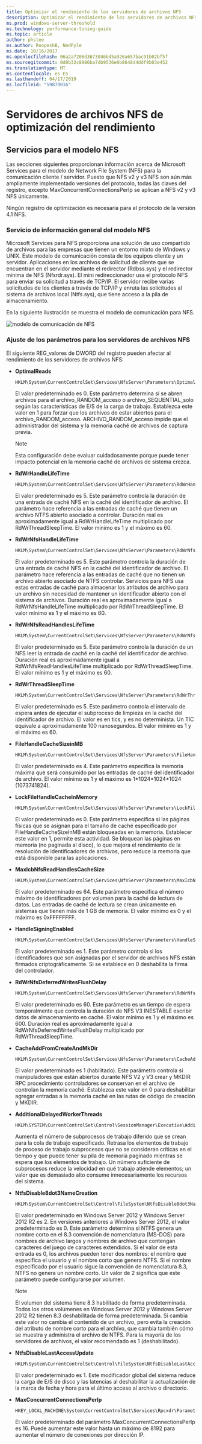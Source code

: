 ```yaml
---
title: Optimizar el rendimiento de los servidores de archivos NFS
description: Optimizar el rendimiento de los servidores de archivos NFS
ms.prod: windows-server-threshold
ms.technology: performance-tuning-guide
ms.topic: article
author: phstee
ms.author: RoopeshB, NedPyle
ms.date: 10/16/2017
ms.openlocfilehash: 06a2a7206d3673046bd5a926a657bac91b02bf5f
ms.sourcegitcommit: 0d0b32c8986ba7db9536e0b8648d4ddf9b03e452
ms.translationtype: MT
ms.contentlocale: es-ES
ms.lasthandoff: 04/17/2019
ms.locfileid: "59879016"
---
```

# <a name="performance-tuning-nfs-file-servers"></a>Servidores de archivos NFS de optimización del rendimiento

## <a href="" id="servicesnfs"></a>Servicios para el modelo NFS


Las secciones siguientes proporcionan información acerca de Microsoft Services para el modelo de Network File System (NFS) para la comunicación cliente / servidor. Puesto que NFS v2 y v3 NFS son aún más ampliamente implementado versiones del protocolo, todas las claves del registro, excepto MaxConcurrentConnectionsPerIp se aplican a NFS v2 y v3 NFS únicamente.

Ningún registro de optimización es necesaria para el protocolo de la versión 4.1 NFS.

### <a name="service-for-nfs-model-overview"></a>Servicio de información general del modelo NFS

Microsoft Services para NFS proporciona una solución de uso compartido de archivos para las empresas que tienen un entorno mixto de Windows y UNIX. Este modelo de comunicación consta de los equipos cliente y un servidor. Aplicaciones en los archivos de solicitud de cliente que se encuentran en el servidor mediante el redirector (Rdbss.sys) y el redirector mínima de NFS (Nfsrdr.sys). El mini redireccionador usa el protocolo NFS para enviar su solicitud a través de TCP/IP. El servidor recibe varias solicitudes de los clientes a través de TCP/IP y enruta las solicitudes al sistema de archivos local (Ntfs.sys), que tiene acceso a la pila de almacenamiento.

En la siguiente ilustración se muestra el modelo de comunicación para NFS.

![modelo de comunicación de NFS](../../media/perftune-guide-nfs-model.png)

### <a name="tuning-parameters-for-nfs-file-servers"></a>Ajuste de los parámetros para los servidores de archivos NFS

El siguiente REG\_valores de DWORD del registro pueden afectar al rendimiento de los servidores de archivos NFS:

-   **OptimalReads**

    ```
    HKLM\System\CurrentControlSet\Services\NfsServer\Parameters\OptimalReads
    ```

    El valor predeterminado es 0. Este parámetro determina si se abren archivos para el archivo\_RANDOM\_acceso o archivo\_SEQUENTIAL\_solo según las características de E/S de la carga de trabajo. Establezca este valor en 1 para forzar que los archivos de estar abiertos para el archivo\_RANDOM\_acceso. ARCHIVO\_RANDOM\_acceso impide que el administrador del sistema y la memoria caché de archivos de captura previa.

    >[!NOTE]
    > Esta configuración debe evaluar cuidadosamente porque puede tener impacto potencial en la memoria caché de archivos de sistema crezca.


-   **RdWrHandleLifeTime**

    ```
    HKLM\System\CurrentControlSet\Services\NfsServer\Parameters\RdWrHandleLifeTime
    ```

    El valor predeterminado es 5. Este parámetro controla la duración de una entrada de caché NFS en la caché del identificador de archivo. El parámetro hace referencia a las entradas de caché que tienen un archivo NTFS abierto asociado a controlar. Duración real es aproximadamente igual a RdWrHandleLifeTime multiplicado por RdWrThreadSleepTime. El valor mínimo es 1 y el máximo es 60.

-   **RdWrNfsHandleLifeTime**

    ```
    HKLM\System\CurrentControlSet\Services\NfsServer\Parameters\RdWrNfsHandleLifeTime
    ```

    El valor predeterminado es 5. Este parámetro controla la duración de una entrada de caché NFS en la caché del identificador de archivo. El parámetro hace referencia a las entradas de caché que no tienen un archivo abierto asociado de NTFS controlar. Servicios para NFS usa estas entradas de caché para almacenar los atributos de archivo para un archivo sin necesidad de mantener un identificador abierto con el sistema de archivos. Duración real es aproximadamente igual a RdWrNfsHandleLifeTime multiplicado por RdWrThreadSleepTime. El valor mínimo es 1 y el máximo es 60.

-   **RdWrNfsReadHandlesLifeTime**

    ```
    HKLM\System\CurrentControlSet\Services\NfsServer\Parameters\RdWrNfsReadHandlesLifeTime
    ```

    El valor predeterminado es 5. Este parámetro controla la duración de un NFS leer la entrada de caché en la caché del identificador de archivo. Duración real es aproximadamente igual a RdWrNfsReadHandlesLifeTime multiplicado por RdWrThreadSleepTime. El valor mínimo es 1 y el máximo es 60.

-   **RdWrThreadSleepTime**

    ```
    HKLM\System\CurrentControlSet\Services\NfsServer\Parameters\RdWrThreadSleepTime
    ```

    El valor predeterminado es 5. Este parámetro controla el intervalo de espera antes de ejecutar el subproceso de limpieza en la caché del identificador de archivo. El valor es en tics, y es no determinista. Un TIC equivale a aproximadamente 100 nanosegundos. El valor mínimo es 1 y el máximo es 60.

-   **FileHandleCacheSizeinMB**

    ```
    HKLM\System\CurrentControlSet\Services\NfsServer\Parameters\FileHandleCacheSizeinMB
    ```

    El valor predeterminado es 4. Este parámetro especifica la memoria máxima que será consumido por las entradas de caché del identificador de archivo. El valor mínimo es 1 y el máximo es 1\*1024\*1024\*1024 (1073741824).

-   **LockFileHandleCacheInMemory**

    ```
    HKLM\System\CurrentControlSet\Services\NfsServer\Parameters\LockFileHandleCacheInMemory
    ```

    El valor predeterminado es 0. Este parámetro especifica si las páginas físicas que se asignan para el tamaño de caché especificado por FileHandleCacheSizeInMB están bloqueadas en la memoria. Establecer este valor en 1, permite esta actividad. Se bloquean las páginas en memoria (no paginada al disco), lo que mejora el rendimiento de la resolución de identificadores de archivos, pero reduce la memoria que está disponible para las aplicaciones.

-   **MaxIcbNfsReadHandlesCacheSize**

    ```
    HKLM\System\CurrentControlSet\Services\NfsServer\Parameters\MaxIcbNfsReadHandlesCacheSize
    ```

    El valor predeterminado es 64. Este parámetro especifica el número máximo de identificadores por volumen para la caché de lectura de datos. Las entradas de caché de lectura se crean únicamente en sistemas que tienen más de 1 GB de memoria. El valor mínimo es 0 y el máximo es 0xFFFFFFFF.

-   **HandleSigningEnabled**

    ```
    HKLM\System\CurrentControlSet\Services\NfsServer\Parameters\HandleSigningEnabled
    ```

    El valor predeterminado es 1. Este parámetro controla si los identificadores que son asignadas por el servidor de archivos NFS están firmados criptográficamente. Si se establece en 0 deshabilita la firma del controlador.

-   **RdWrNfsDeferredWritesFlushDelay**

    ```
    HKLM\System\CurrentControlSet\Services\NfsServer\Parameters\RdWrNfsDeferredWritesFlushDelay
    ```

    El valor predeterminado es 60. Este parámetro es un tiempo de espera temporalmente que controla la duración de NFS V3 INESTABLE escribir datos de almacenamiento en caché. El valor mínimo es 1 y el máximo es 600. Duración real es aproximadamente igual a RdWrNfsDeferredWritesFlushDelay multiplicado por RdWrThreadSleepTime.

-   **CacheAddFromCreateAndMkDir**

    ```
    HKLM\System\CurrentControlSet\Services\NfsServer\Parameters\CacheAddFromCreateAndMkDir
    ```

    El valor predeterminado es 1 (habilitado). Este parámetro controla si manipuladores que están abiertos durante NFS V2 y V3 crear y MKDIR RPC procedimiento controladores se conservan en el archivo de controlan la memoria caché. Establezca este valor en 0 para deshabilitar agregar entradas a la memoria caché en las rutas de código de creación y MKDIR.

-   **AdditionalDelayedWorkerThreads**

    ```
    HKLM\SYSTEM\CurrentControlSet\Control\SessionManager\Executive\AdditionalDelayedWorkerThreads
    ```

    Aumenta el número de subprocesos de trabajo diferido que se crean para la cola de trabajo especificado. Retrasa los elementos de trabajo de proceso de trabajo subprocesos que no se consideran críticas en el tiempo y que puede tener su pila de memoria paginado mientras se espera que los elementos de trabajo. Un número suficiente de subprocesos reduce la velocidad en qué trabajo atiende elementos; un valor que es demasiado alto consume innecesariamente los recursos del sistema.

-   **NtfsDisable8dot3NameCreation**

    ```
    HKLM\System\CurrentControlSet\Control\FileSystem\NtfsDisable8dot3NameCreation
    ```

    El valor predeterminado en Windows Server 2012 y Windows Server 2012 R2 es 2. En versiones anteriores a Windows Server 2012, el valor predeterminado es 0. Este parámetro determina si NTFS genera un nombre corto en el 8.3 convención de nomenclatura (MS-DOS) para nombres de archivo largos y nombres de archivo que contengan caracteres del juego de caracteres extendidos. Si el valor de esta entrada es 0, los archivos pueden tener dos nombres: el nombre que especifica el usuario y el nombre corto que genera NTFS. Si el nombre especificado por el usuario sigue la convención de nomenclatura 8.3, NTFS no genera un nombre corto. Un valor de 2 significa que este parámetro puede configurarse por volumen.

    >[!NOTE]
    > El volumen del sistema tiene 8.3 habilitado de forma predeterminada. Todos los otros volúmenes en Windows Server 2012 y Windows Server 2012 R2 tienen 8.3 deshabilitada de forma predeterminada. Si cambia este valor no cambia el contenido de un archivo, pero evita la creación del atributo de nombre corto para el archivo, que cambia también cómo se muestra y administra el archivo de NTFS. Para la mayoría de los servidores de archivos, el valor recomendado es 1 (deshabilitado).


-   **NtfsDisableLastAccessUpdate**

    ```
    HKLM\System\CurrentControlSet\Control\FileSystem\NtfsDisableLastAccessUpdate
    ```

    El valor predeterminado es 1. Este modificador global del sistema reduce la carga de E/S de disco y las latencias al deshabilitar la actualización de la marca de fecha y hora para el último acceso al archivo o directorio.

-   **MaxConcurrentConnectionsPerIp**

    ```
    HKEY_LOCAL_MACHINE\System\CurrentControlSet\Services\Rpcxdr\Parameters\MaxConcurrentConnectionsPerIp
    ```

    El valor predeterminado del parámetro MaxConcurrentConnectionsPerIp es 16. Puede aumentar este valor hasta un máximo de 8192 para aumentar el número de conexiones por dirección IP.
